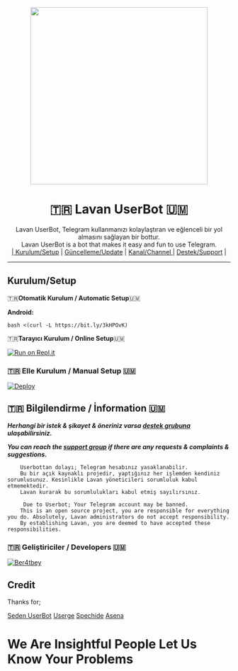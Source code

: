 
<div align="center">
  <img src="https://i.hizliresim.com/18kmwib.jpeg" width="400" height="400">
  <h1>🇹🇷 Lavan UserBot 🇺🇲</h1>
</div>
<p align="center">
    Lavan UserBot, Telegram kullanmanızı kolaylaştıran ve eğlenceli bir yol almasını sağlayan bir bottur. <br>
    Lavan UserBot is a bot that makes it easy and fun to use Telegram.
    <br>
        <a href="https://github.com/Ber4tbey/LavanUserBot/blob/master/README.md#kurulum/setup">| Kurulum/Setup</a> |
        <a href="https://github.com/Ber4tbey/LavanUserBot/wiki/G%C3%BCncelleme">Güncelleme/Update</a> |
        <a href="https://t.me/LavanUserBot">Kanal/Channel </a> |
        <a href="https://t.me/LavanSupport">Destek/Support</a> |
    <br>
</p>

----
## Kurulum/Setup
 🇹🇷**Otomatik Kurulum / Automatic Setup**🇺🇲

**Android:** 

`bash <(curl -L https://bit.ly/3kHPOvK)`

🇹🇷**Tarayıcı Kurulum / Online Setup**🇺🇲

[![Run on Repl.it](https://repl.it/badge/github/Ber4tbey/Lavaninstaller)](https://repl.it/@Ber4tbey/Lavaninstaller)

### 🇹🇷 Elle Kurulum / Manual Setup 🇺🇲

[![Deploy](https://www.herokucdn.com/deploy/button.svg)](https://heroku.com/deploy?template=https://github.com/Ber4tbey/LavanUserBot)

## 🇹🇷 Bilgilendirme / İnformation 🇺🇲
***Herhangi bir istek & şikayet & öneriniz varsa [destek grubuna](https://t.me/LavanderSupport) ulaşabilirsiniz.***

***You can reach the [support group](https://t.me/LavanderSupport) if there are any requests & complaints & suggestions.***
```
    Userbottan dolayı; Telegram hesabınız yasaklanabilir.
    Bu bir açık kaynaklı projedir, yaptığınız her işlemden kendiniz sorumlusunuz. Kesinlikle Lavan yöneticileri sorumluluk kabul etmemektedir.
    Lavan kurarak bu sorumlulukları kabul etmiş sayılırsınız.
```

```
     Due to Userbot; Your Telegram account may be banned.
    This is an open source project, you are responsible for everything you do. Absolutely, Lavan administrators do not accept responsibility.
    By establishing Lavan, you are deemed to have accepted these responsibilities.
```

### 🇹🇷 Geliştiriciler / Developers 🇺🇲
  [![Ber4tbey](https://github.com/Ber4tbey.png?size=100)](https://github.com/Ber4tbey)
 

## Credit
Thanks for;

[Seden UserBot](https://github.com/TeamDerUntergang/Telegram-UserBot)
[Userge](https://github.com/UsergeTeam/Userge)
[Spechide](https://github.com/Spechide)
[Asena](https://github.com/yusufusta/asenauserbot)

# We Are Insightful People Let Us Know Your Problems



